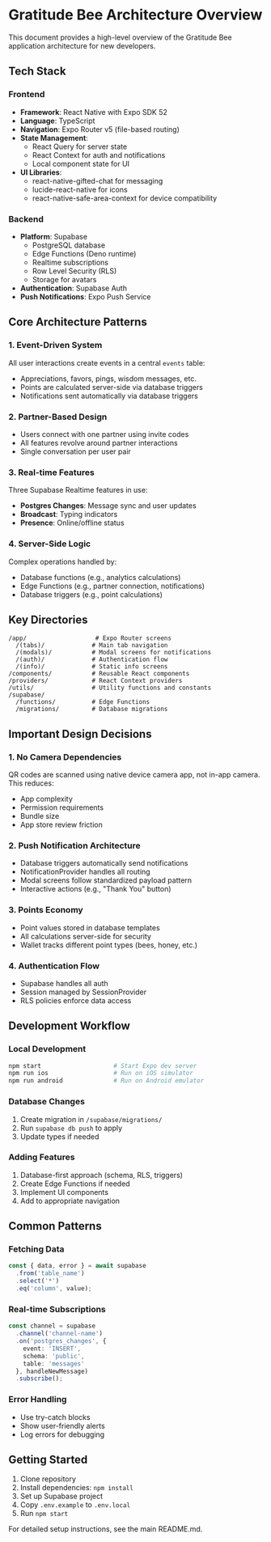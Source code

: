 # Gratitude Bee Architecture Overview

This document provides a high-level overview of the Gratitude Bee application architecture for new developers.

## Tech Stack

### Frontend
- **Framework**: React Native with Expo SDK 52
- **Language**: TypeScript
- **Navigation**: Expo Router v5 (file-based routing)
- **State Management**: 
  - React Query for server state
  - React Context for auth and notifications
  - Local component state for UI
- **UI Libraries**:
  - react-native-gifted-chat for messaging
  - lucide-react-native for icons
  - react-native-safe-area-context for device compatibility

### Backend
- **Platform**: Supabase
  - PostgreSQL database
  - Edge Functions (Deno runtime)
  - Realtime subscriptions
  - Row Level Security (RLS)
  - Storage for avatars
- **Authentication**: Supabase Auth
- **Push Notifications**: Expo Push Service

## Core Architecture Patterns

### 1. Event-Driven System
All user interactions create events in a central `events` table:
- Appreciations, favors, pings, wisdom messages, etc.
- Points are calculated server-side via database triggers
- Notifications sent automatically via database triggers

### 2. Partner-Based Design
- Users connect with one partner using invite codes
- All features revolve around partner interactions
- Single conversation per user pair

### 3. Real-time Features
Three Supabase Realtime features in use:
- **Postgres Changes**: Message sync and user updates
- **Broadcast**: Typing indicators
- **Presence**: Online/offline status

### 4. Server-Side Logic
Complex operations handled by:
- Database functions (e.g., analytics calculations)
- Edge Functions (e.g., partner connection, notifications)
- Database triggers (e.g., point calculations)

## Key Directories

```
/app/                   # Expo Router screens
  /(tabs)/             # Main tab navigation
  /(modals)/           # Modal screens for notifications
  /(auth)/             # Authentication flow
  /(info)/             # Static info screens
/components/           # Reusable React components
/providers/            # React Context providers
/utils/                # Utility functions and constants
/supabase/            
  /functions/          # Edge Functions
  /migrations/         # Database migrations
```

## Important Design Decisions

### 1. No Camera Dependencies
QR codes are scanned using native device camera app, not in-app camera. This reduces:
- App complexity
- Permission requirements
- Bundle size
- App store review friction

### 2. Push Notification Architecture
- Database triggers automatically send notifications
- NotificationProvider handles all routing
- Modal screens follow standardized payload pattern
- Interactive actions (e.g., "Thank You" button)

### 3. Points Economy
- Point values stored in database templates
- All calculations server-side for security
- Wallet tracks different point types (bees, honey, etc.)

### 4. Authentication Flow
- Supabase handles all auth
- Session managed by SessionProvider
- RLS policies enforce data access

## Development Workflow

### Local Development
```bash
npm start                    # Start Expo dev server
npm run ios                  # Run on iOS simulator
npm run android              # Run on Android emulator
```

### Database Changes
1. Create migration in `/supabase/migrations/`
2. Run `supabase db push` to apply
3. Update types if needed

### Adding Features
1. Database-first approach (schema, RLS, triggers)
2. Create Edge Functions if needed
3. Implement UI components
4. Add to appropriate navigation

## Common Patterns

### Fetching Data
```typescript
const { data, error } = await supabase
  .from('table_name')
  .select('*')
  .eq('column', value);
```

### Real-time Subscriptions
```typescript
const channel = supabase
  .channel('channel-name')
  .on('postgres_changes', { 
    event: 'INSERT', 
    schema: 'public', 
    table: 'messages' 
  }, handleNewMessage)
  .subscribe();
```

### Error Handling
- Use try-catch blocks
- Show user-friendly alerts
- Log errors for debugging

## Getting Started

1. Clone repository
2. Install dependencies: `npm install`
3. Set up Supabase project
4. Copy `.env.example` to `.env.local`
5. Run `npm start`

For detailed setup instructions, see the main README.md.